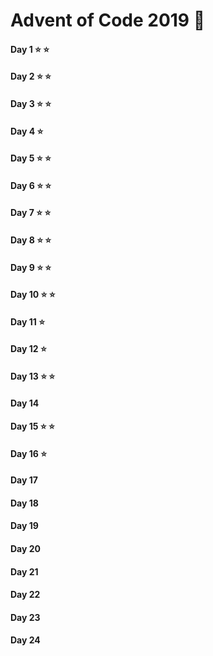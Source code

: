 # Advent of Code 2019 :christmas_tree:

#### Day 1  :star: :star:
#### Day 2  :star: :star:
#### Day 3 :star: :star:
#### Day 4 :star:
#### Day 5 :star: :star:
#### Day 6 :star: :star:
#### Day 7 :star: :star:
#### Day 8 :star: :star:
#### Day 9 :star: :star:
#### Day 10 :star: :star:
#### Day 11 :star: 
#### Day 12 :star: 
#### Day 13 :star: :star:
#### Day 14
#### Day 15 :star: :star:
#### Day 16 :star:
#### Day 17
#### Day 18
#### Day 19
#### Day 20
#### Day 21
#### Day 22
#### Day 23
#### Day 24
